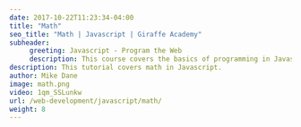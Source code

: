 ```yaml
---
date: 2017-10-22T11:23:34-04:00
title: "Math"
seo_title: "Math | Javascript | Giraffe Academy"
subheader:
     greeting: Javascript - Program the Web
     description: This course covers the basics of programming in Javascript. Work your way through the videos and we'll teach you everything you need to know to make your website more responsive!
description: This tutorial covers math in Javascript.
author: Mike Dane
image: math.png
video: 1qm_SSLunkw
url: /web-development/javascript/math/
weight: 8
---
```

